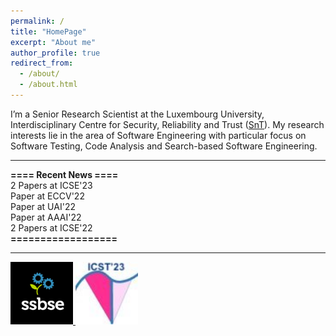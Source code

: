 ```yaml
---
permalink: /
title: "HomePage"
excerpt: "About me"
author_profile: true
redirect_from: 
  - /about/
  - /about.html
---
```


I’m a Senior Research Scientist at the Luxembourg University, Interdisciplinary Centre for Security, Reliability and Trust ([SnT](https://wwwfr.uni.lu/snt)). My research interests lie in the area of Software Engineering with particular focus on Software Testing, Code Analysis and Search-based Software Engineering. 

---------------------------------------------------------------------------------------------------------------------------------------------------------

**==== Recent News ====**<br/>
2 Papers at ICSE'23<br/>
Paper at ECCV'22<br/>
Paper at UAI'22<br/>
Paper at AAAI'22<br/>
2 Papers at ICSE'22<br/>
**==================**<br/>

---------------------------------------------------------------------------------------------------------------------------------------------------------
<a href="https://conf.researchr.org/home/ssbse-2022">
      <img src="/images/avatar-icon.png" width="100" height="100">
</a>


<a href="https://conf.researchr.org/home/icst-2023">
      <img src="/images/ICST.jpeg" width="100" height="100">
</a>


